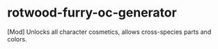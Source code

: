 # rotwood-furry-oc-generator
[Mod] Unlocks all character cosmetics, allows cross-species parts and colors.
